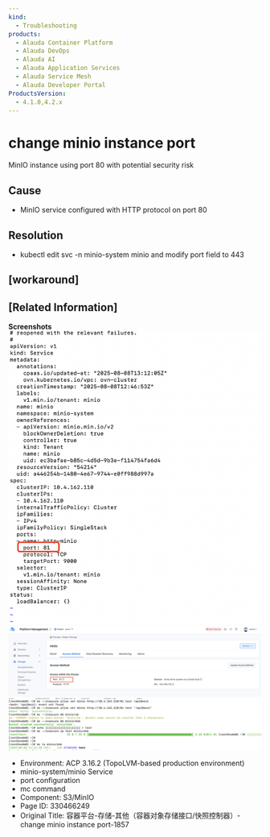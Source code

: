 ```yaml
---
kind:
  - Troubleshooting
products:
  - Alauda Container Platform
  - Alauda DevOps
  - Alauda AI
  - Alauda Application Services
  - Alauda Service Mesh
  - Alauda Developer Portal
ProductsVersion:
  - 4.1.0,4.2.x
---
```

<!-- A type of document that involves encountering a fault, diagnosing it, performing root cause analysis, and providing solutions. -->

# change minio instance port

MinIO instance using port 80 with potential security risk

## Cause
- MinIO service configured with HTTP protocol on port 80

## Resolution
- kubectl edit svc -n minio-system minio and modify port field to 443

## [workaround]

## [Related Information]
**Screenshots**
![](assets/rong-qi-ping-tai-cun-chu-qi-ta-rong-qi-dui-xiang-cun-chu-jie-kou-kuai-zhao-kong/mceclip0_1754659654625_j1p68.png)
![](assets/rong-qi-ping-tai-cun-chu-qi-ta-rong-qi-dui-xiang-cun-chu-jie-kou-kuai-zhao-kong/mceclip1_1754659695144_9s28d.png)
![](assets/rong-qi-ping-tai-cun-chu-qi-ta-rong-qi-dui-xiang-cun-chu-jie-kou-kuai-zhao-kong/mceclip2_1754659727564_bte7c.png)
- Environment: ACP 3.16.2 (TopoLVM-based production environment)
- minio-system/minio Service
- port configuration
- mc command
- Component: S3/MinIO
- Page ID: 330466249
- Original Title: 容器平台-存储-其他（容器对象存储接口/快照控制器）-change minio instance port-1857

